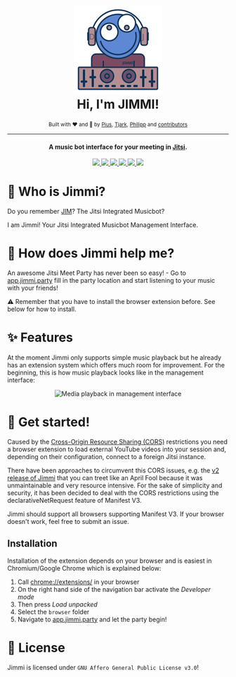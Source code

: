 <h1 align="center">
  <br />
  <img src="https://raw.githubusercontent.com/Music-Bot-for-Jitsi/Jimmi/main/frontend/public/jimmi.svg" alt="Jimmi" width="200"></a>
  <br />
  Hi, I'm JIMMI!
  <br />
</h1>
<div align="center">
  <small>Built with ❤️ and 🍺 by
    <a href="https://github.com/piuswalter">Pius</a>,
    <a href="https://github.com/tjarbo">Tjark</a>,
    <a href="https://github.com/p-fruck">Philipp</a> and
    <a href="https://github.com/Music-Bot-for-Jitsi/Jimmi/graphs/contributors">contributors</a>
  </small>
</div>

---

<h4 align="center">A music bot interface for your meeting in <a href="https://jitsi.org/" target="_blank">Jitsi</a>.</h4>

<p align="center">
  <a href="https://github.com/Music-Bot-for-Jitsi/Jimmi/blob/main/LICENSE">
    <img src="https://img.shields.io/github/license/Music-Bot-for-Jitsi/Jimmi" />
  </a>
  <a href="https://github.com/Music-Bot-for-Jitsi/Jimmi/stargazers">
      <img src="https://img.shields.io/github/stars/Music-Bot-for-Jitsi/Jimmi" />
  </a>
  <a href="https://github.com/Music-Bot-for-Jitsi/Jimmi/issues">
    <img src="https://img.shields.io/github/issues/Music-Bot-for-Jitsi/Jimmi" />
  </a>
  <a href="https://github.com/Music-Bot-for-Jitsi/Jimmi/wiki/FAQ">
    <img src="https://img.shields.io/badge/Questions%3F-FAQ-32a852" />
  </a>
  <a href="https://meet.jit.si/">
    <img src="https://img.shields.io/badge/Built%20for-Jitsi%20Meet-5e87d4" />
  </a>
  <a href="https://app.jimmi.party/">
    <img src="https://img.shields.io/badge/https://-app.jimmi.party-6366f1" />
  </a>
</p>

# :robot: Who is Jimmi?

Do you remember [JIM](https://github.com/p-fruck/jim/)? The Jitsi Integrated Musicbot?

I am Jimmi! Your Jitsi Integrated Musicbot Management Interface.

# :tada: How does Jimmi help me?

An awesome Jitsi Meet Party has never been so easy! - Go to [app.jimmi.party](https://app.jimmi.party/) fill in the party location and start listening to your music with your friends!

:warning: Remember that you have to install the browser extension before. See below for how to install.

# :sparkles: Features

At the moment Jimmi only supports simple music playback but he already has an extension system which offers much room for improvement. For the beginning, this is how music playback looks like in the management interface:

<p align="center">
  <img alt="Media playback in management interface" src="https://user-images.githubusercontent.com/30511472/146185113-9a45c745-fec3-45eb-97d4-b3fe1001dec6.png"></img>
</p>

# :rocket: Get started!

Caused by the [Cross-Origin Resource Sharing (CORS)](https://developer.mozilla.org/de/docs/Web/HTTP/CORS) restrictions you need a browser extension to load external YouTube videos into your session and, depending on their configuration, connect to a foreign Jitsi instance.

There have been approaches to circumvent this CORS issues, e.g. the [v2 release of Jimmi](https://github.com/Music-Bot-for-Jitsi/Jimmi/releases/tag/v2.0.0) that you can treet like an April Fool because it was unmaintainable and very resource intensive. For the sake of simplicity and security, it has been decided to deal with the CORS restrictions using the declarativeNetRequest feature of Manifest V3.

Jimmi should support all browsers supporting Manifest V3. If your browser doesn't work, feel free to submit an issue.

## Installation

Installation of the extension depends on your browser and is easiest in Chromium/Google Chrome which is explained below:

1. Call [chrome://extensions/](chrome://extensions/) in your browser
2. On the right hand side of the navigation bar activate the *Developer mode*
3. Then press *Load unpacked*
4. Select the `browser` folder
5. Navigate to [app.jimmi.party](https://app.jimmi.party/) and let the party begin!

# :blue_book: License

Jimmi is licensed under `GNU Affero General Public License v3.0`!
